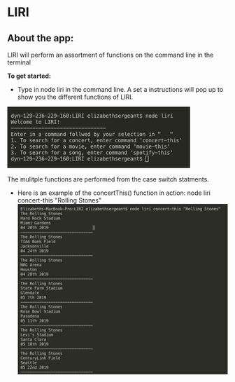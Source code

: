# LIRI

## About the app:

LIRI will perform an assortment of functions on the command line in the terminal

**To get started:**

* Type in node liri in the command line. A set a instructions will pop up to show you the different functions of LIRI.

![intro screenshot](/images/Intro.png)

The mulitple functions are performed from the case switch statments.

* Here is an example of the concertThis() function in action: node liri concert-this "Rolling Stones"
![concert this example](/images/concert_this_example.png)